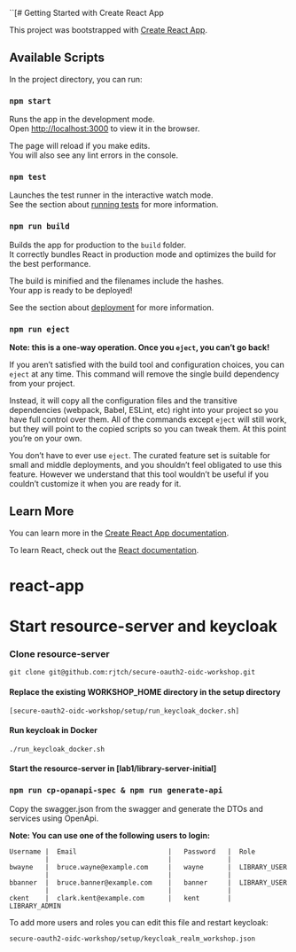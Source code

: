 ``[# Getting Started with Create React App

This project was bootstrapped with [Create React App](https://github.com/facebook/create-react-app).

## Available Scripts

In the project directory, you can run:

### `npm start`

Runs the app in the development mode.\
Open [http://localhost:3000](http://localhost:3000) to view it in the browser.

The page will reload if you make edits.\
You will also see any lint errors in the console.


### `npm test`

Launches the test runner in the interactive watch mode.\
See the section about [running tests](https://facebook.github.io/create-react-app/docs/running-tests) for more information.

### `npm run build`

Builds the app for production to the `build` folder.\
It correctly bundles React in production mode and optimizes the build for the best performance.

The build is minified and the filenames include the hashes.\
Your app is ready to be deployed!

See the section about [deployment](https://facebook.github.io/create-react-app/docs/deployment) for more information.

### `npm run eject`

**Note: this is a one-way operation. Once you `eject`, you can’t go back!**

If you aren’t satisfied with the build tool and configuration choices, you can `eject` at any time. This command will remove the single build dependency from your project.

Instead, it will copy all the configuration files and the transitive dependencies (webpack, Babel, ESLint, etc) right into your project so you have full control over them. All of the commands except `eject` will still work, but they will point to the copied scripts so you can tweak them. At this point you’re on your own.

You don’t have to ever use `eject`. The curated feature set is suitable for small and middle deployments, and you shouldn’t feel obligated to use this feature. However we understand that this tool wouldn’t be useful if you couldn’t customize it when you are ready for it.

## Learn More

You can learn more in the [Create React App documentation](https://facebook.github.io/create-react-app/docs/getting-started).

To learn React, check out the [React documentation](https://reactjs.org/).
# react-app

# Start resource-server and keycloak

### Clone resource-server
`git clone git@github.com:rjtch/secure-oauth2-oidc-workshop.git`

#### Replace the existing WORKSHOP_HOME directory in the setup directory
`[secure-oauth2-oidc-workshop/setup/run_keycloak_docker.sh]`

#### Run keycloak in Docker
`./run_keycloak_docker.sh`

#### Start the resource-server in [lab1/library-server-initial]

### `npm run cp-opanapi-spec & npm run generate-api`

Copy the swagger.json from the swagger and generate the DTOs and services using OpenApi.


**Note: You can use one of the following users to login:**

```angular2html
Username |  Email                       |   Password   |  Role
         |                              |              | 
bwayne   |  bruce.wayne@example.com     |   wayne      |  LIBRARY_USER
         |                              |              |     
bbanner  |  bruce.banner@example.com    |   banner     |  LIBRARY_USER
         |                              |              | 
ckent    |  clark.kent@example.com      |   kent       |  LIBRARY_ADMIN

```
To add more users and roles you can edit this file and restart keycloak:

`secure-oauth2-oidc-workshop/setup/keycloak_realm_workshop.json`
